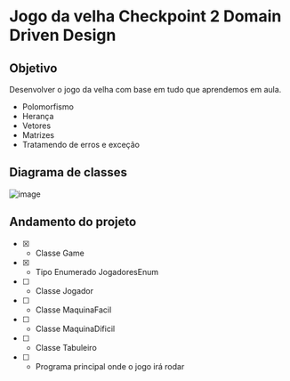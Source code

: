 # Jogo da velha Checkpoint 2 Domain Driven Design

## Objetivo
Desenvolver o jogo da velha com base em tudo que aprendemos em aula.
 - Polomorfismo
 - Herança
 - Vetores
 - Matrizes
 - Tratamendo de erros e exceção

## Diagrama de classes
![image](https://user-images.githubusercontent.com/51761169/133892406-247477eb-bb40-414e-9f72-22a0b9e3b95d.png)

## Andamento do projeto
 - [X] - Classe Game
 - [X] - Tipo Enumerado JogadoresEnum
 - [ ] - Classe Jogador
 - [ ] - Classe MaquinaFacil
 - [ ] - Classe MaquinaDificil
 - [ ] - Classe Tabuleiro
 - [ ] - Programa principal onde o jogo irá rodar
